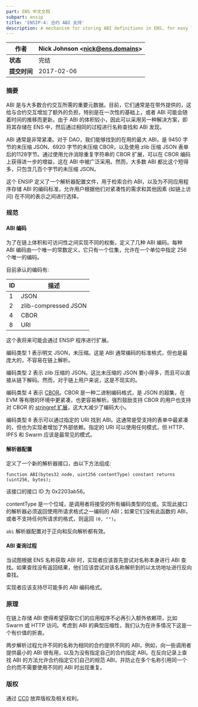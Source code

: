 ```yaml
---
part: ENS 中文文档
subpart: ensip
title: 'ENSIP-4: 合约 ABI 支持'
description: A mechanism for storing ABI definitions in ENS, for easy lookup of contract interfaces by callers (formerly EIP-205).
---
```


| **作者**    | Nick Johnson \<nick@ens.domains> |
| ------------- | -------------------------------- |
| **状态**    | 完结                            |
| **提交时间** | 2017-02-06                       |

### 摘要

ABI 是与大多数合约交互所需的重要元数据。目前，它们通常是在带外提供的，这给与合约交互增加了额外的负担，特别是在一次性的基础上，或者 ABI 可能会随着时间的推移而更新。由于 ABI 的体积较小，因此可以采用另一种解决方案，即将其存储在 ENS 中，然后通过相同的过程进行名称查找和 ABI 发现。

ABI 通常是非常紧凑。对于 DAO，我们能够找到的在用的最大 ABI，是 9450 字节的未压缩 JSON、6920 字节的未压缩 CBOR，以及使用 zlib 压缩 JSON 表单后的1128字节。通过使用允许消除重复字符串的 CBOR 扩展，可以在 CBOR 编码上获得进一步的增益，这在 ABI 中被广泛采用。然而，大多数 ABI 都比这个短得多，只包含几百个字节的未压缩 JSON。

这个 ENSIP 定义了一个解析器配置文件，用于检索合约 ABI，以及为不同应用程序存储 ABI 的编码标准，允许用户根据他们对紧凑性的需求和其他因素 (如链上访问) 在不同的表示之间进行选择。

### 规范

#### ABI 编码

为了在链上体积和可访问性之间实现不同的权衡，定义了几种 ABI 编码。每种 ABI 编码由一个唯一的常数定义，它只有一个位集，允许在一个单位中指定 256 个唯一的编码。

目前承认的编码有:

| ID | 描述          |
| -- | -------------------- |
| 1  | JSON                 |
| 2  | zlib-compressed JSON |
| 4  | CBOR                 |
| 8  | URI                  |

这个表将来可能会通过 ENSIP 程序进行扩展。

编码类型 1 表示明文 JSON，未压缩。这是 ABI 通常编码的标准格式，但也是最庞大的，不容易在链上解析。

编码类型 2 表示 zlib 压缩的 JSON。这比未压缩的 JSON 要小得多，而且可以直接从链下解码。然而，对于链上用户来说，这是不现实的。

编码类型 4 表示 [CBOR](https://cbor.io)。CBOR 是一种二进制编码格式，是 JSON 的超集，在 EVM 等有限的环境中更紧凑，也更容易解析。强烈鼓励支持 CBOR 的用户也支持对 CBOR 的 [stringref 扩展](http://cbor.schmorp.de/stringref)，这大大减少了编码大小。

编码类型 8 表示可以通过指定的 URI 找到 ABI。这通常是受支持的表单中最紧凑的，但也为实现者增加了外部依赖。指定的 URI 可以使用任何模式，但 HTTP、IPFS 和 Swarm 应该是最常见的模式。

#### 解析器配置

定义了一个新的解析器接口，由以下方法组成:

```
function ABI(bytes32 node, uint256 contentType) constant returns (uint256, bytes);
```

该接口的接口 ID 为 0x2203ab56。

contentType 是一个位域，是调用者将接受的所有编码类型的位或。实现此接口的解析器必须返回使用所请求格式之一编码的 ABI；如果它们没有此函数的 ABI，或者不支持任何所请求的格式，则返回 `(0, "")`。

`abi` 解析器配置对于正向和反向解析都有效。

#### ABI 查询过程

当试图根据 ENS 名称获取 ABI 时，实现者应该首先尝试对名称本身进行 ABI 查找。如果查找没有返回结果，他们应该尝试对该名称解析到的以太坊地址进行反向查找。

实现者应该支持尽可能多的 ABI 编码格式。

### 原理

在链上存储 ABI 使得希望获取它们的应用程序不必再引入额外依赖项，比如 Swarm 或 HTTP 访问。考虑到 ABI 的典型压缩性，我们认为在许多情况下这是一个有价值的折衷。

两步解析过程允许不同的名称为相同的合约提供不同的 ABI，例如，向一些调用者提供最小的 ABI 很有用，以及为没有指定自己的合约指定 ABI。在反向记录上查找 ABI 的方法允许合约指定它们自己的规范 ABI，并防止在多个名称引用同一个合约而不需要使用不同的 ABI 时出现重复。

### 版权

通过 [CC0](https://creativecommons.org/publicdomain/zero/1.0/) 放弃版权及相关权利。
